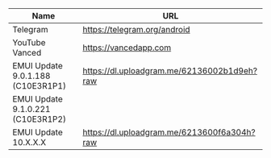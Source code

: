 | Name | URL |
| --- | --- |
| Telegram | https://telegram.org/android
| YouTube Vanced | https://vancedapp.com
| EMUI Update 9.0.1.188 (C10E3R1P1) | https://dl.uploadgram.me/62136002b1d9eh?raw
| EMUI Update 9.1.0.221 (C10E3R1P2) |
| EMUI Update 10.X.X.X | https://dl.uploadgram.me/6213600f6a304h?raw
